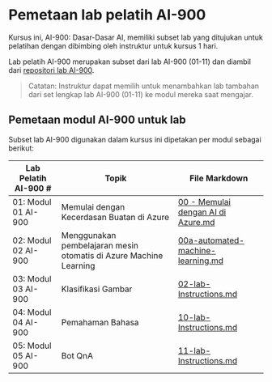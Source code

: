 # Pemetaan lab pelatih AI-900

Kursus ini, AI-900: Dasar-Dasar AI, memiliki subset lab yang ditujukan untuk pelatihan dengan dibimbing oleh instruktur untuk kursus 1 hari.

Lab pelatih AI-900 merupakan subset dari lab AI-900 (01-11) dan diambil dari [repositori lab AI-900](https://github.com/MicrosoftLearning/AI-900ID-Microsoft-Azure-AI-Fundamentals).

> Catatan: Instruktur dapat memilih untuk menambahkan lab tambahan dari set lengkap lab AI-900 (01-11) ke modul mereka saat mengajar.

## Pemetaan modul AI-900 untuk lab

Subset lab AI-900 digunakan dalam kursus ini dipetakan per modul sebagai berikut: 

| Lab Pelatih AI-900 # | Topik | File Markdown |
| --- | --- | --- |
| 01: Modul 01 AI-900 | Memulai dengan Kecerdasan Buatan di Azure | [00 - Memulai dengan AI di Azure.md](https://github.com/MicrosoftLearning/AI-900ID-Microsoft-Azure-AI-Fundamentals/tree/master/Instructions/00%20-%20Get%20started%20with%20AI%20on%20Azure.md) |
| 02: Modul 02 AI-900 | Menggunakan pembelajaran mesin otomatis di Azure Machine Learning | [00a-automated-machine-learning.md](https://github.com/MicrosoftLearning/AI-900ID-Microsoft-Azure-AI-Fundamentals/tree/master/Instructions/00a-automated-machine-learning.md) |
| 03: Modul 03 AI-900 | Klasifikasi Gambar  | [02-lab-Instructions.md](https://github.com/MicrosoftLearning/AI-900ID-Microsoft-Azure-AI-Fundamentals/tree/master/Instructions/02-lab-Instructions.md) |
| 04: Modul 04 AI-900 | Pemahaman Bahasa | [10-lab-Instructions.md](https://github.com/MicrosoftLearning/AI-900ID-Microsoft-Azure-AI-Fundamentals/tree/master/Instructions/10-lab-Instructions.md) |
| 05: Modul 05 AI-900 | Bot QnA | [11-lab-Instructions.md](https://github.com/MicrosoftLearning/AI-900ID-Microsoft-Azure-AI-Fundamentals/tree/master/Instructions/11-lab-Instructions.md) |

